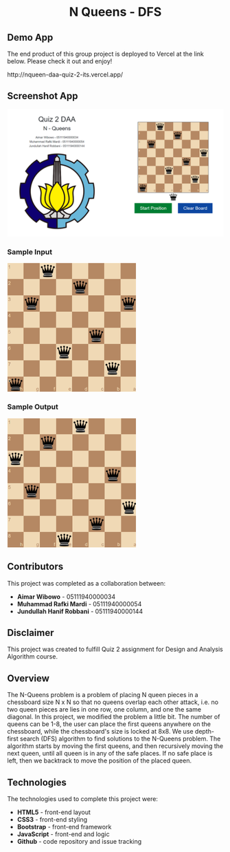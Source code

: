 <h1 align="center">N Queens - DFS</h1>

## Demo App

The end product of this group project is deployed to Vercel at the link below. Please check it out and enjoy!

<p>http://nqueen-daa-quiz-2-its.vercel.app/</p>

## Screenshot App

<img src="assets/ss.png" width="800">

<h3>Sample Input</h3>
<img src="assets/ss-input.png" width="300">

<h3>Sample Output</h3>
<img src="assets/ss-output.png" width="300">

## Contributors

This project was completed as a collaboration between:

- **Aimar Wibowo** - 05111940000034
- **Muhammad Rafki Mardi** - 05111940000054
- **Jundullah Hanif Robbani** - 05111940000144

## Disclaimer

This project was created to fulfill Quiz 2 assignment for Design and Analysis Algorithm course.

## Overview

The N-Queens problem is a problem of placing N queen pieces in a chessboard size N x N so that no queens overlap each other attack, i.e. no two queen pieces are lies in one row, one column, and one the same diagonal. In this project, we modified the problem a little bit. The number of queens can be 1-8, the user can place the first queens anywhere on the chessboard, while the chessboard's size is locked at 8x8. We use depth-first search (DFS) algorithm to find solutions to the N-Queens problem. The algorithm starts by moving the first queens, and then recursively moving the next queen, until all queen is in any of the safe places. If no safe place is left, then we backtrack to move the position of the placed queen.

## Technologies

The technologies used to complete this project were:

- **HTML5** - front-end layout
- **CSS3** - front-end styling
- **Bootstrap** - front-end framework
- **JavaScript** - front-end and logic
- **Github** - code repository and issue tracking
